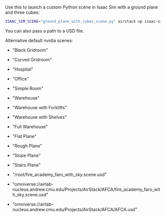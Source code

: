 
Use this to launch a custom Python scene in Isaac Sim with a ground plane and three cubes:

```bash
ISAAC_SIM_SCENE="ground_plane_with_cubes_scene.py" airstack up isaac-sim
```

You can also pass a path to a USD file.


Alternative default nvidia scenes:
- "Black Gridroom"
- "Curved Gridroom"
- "Hospital"
- "Office"
- "Simple Room"
- "Warehouse"
- "Warehouse with Forklifts"
- "Warehouse with Shelves"
- "Full Warehouse"
- "Flat Plane"
- "Rough Plane"
- "Slope Plane"
- "Stairs Plane"

 - "/root/fire_academy_faro_with_sky.scene.usd"
 - "omniverse://airlab-nucleus.andrew.cmu.edu/Projects/AirStack/AFCA/fire_academy_faro_with_sky.scene.usd"
 - "omniverse://airlab-nucleus.andrew.cmu.edu/Projects/AirStack/AFCA/AFCA.usd"
